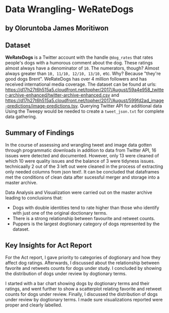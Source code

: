 # Data Wrangling- WeRateDogs 
## by Oloruntoba James Moritiwon


## Dataset

**WeRateDogs** is a Twitter account with the handle ``@dog_rates`` that rates people's dogs with a humorous comment about the dog. These ratings almost always have a denominator of ``10``. The numerators, though? Almost always greater than ``10, 11/10, 12/10, 13/10,`` etc. Why? Because "they're good dogs Brent". WeRateDogs has over 4 million followers and has received international media coverage. The dataset can be found at urls: https://d17h27t6h515a5.cloudfront.net/topher/2017/August/59a4e958_twitter-archive-enhanced/twitter-archive-enhanced.csv and https://d17h27t6h515a5.cloudfront.net/topher/2017/August/599fd2ad_image-predictions/image-predictions.tsv. Querying Twitter API for additional data Using the Tweepy would be needed to create a ``tweet_json.txt`` for complete data gathering.


## Summary of Findings

In the course of assessing and wrangling tweet and image data gotten through programmatic downloads in addition to data from Twitter API, 16 issues were detected and documented. However, only 13 were cleaned of which 10 were quality issues and the balance of 3 were tidyness issues. technicaally 2 out of the 3 left out were cleaned in the process of extracting only needed columns from json text!. It can be concluded that dataframes met the conditions of clean data after sucessful merger and storage into a master archive.
 
Data Analysis and Visualization were carried out on the master archive leading to conclusions that:

- Dogs with double identities tend to rate higher than those who identify with just one of the original doctionary terms.
- There is a strong relationship between favourite and retweet counts.
- Puppers is the largest dogtionary category of dogs represented by the dataset.



## Key Insights for Act Report

For the Act report, I gave priority to categories of dogtionary and how they affect dog ratings. Afterwards, I discussed about the relationship between favorite and retweets counts for dogs under study. I concluded by showing the distribution of dogs under review by dogtionary terms.  

I started with a bar chart showing dogs by dogtionary terms and their ratings, and went further to show a scatterplot relating favorite and retweet counts for dogs under review. Finally, I discussed the distribution of dogs under review by dogtionary terms. I made sure visualizations reported were proper and clearly labelled.